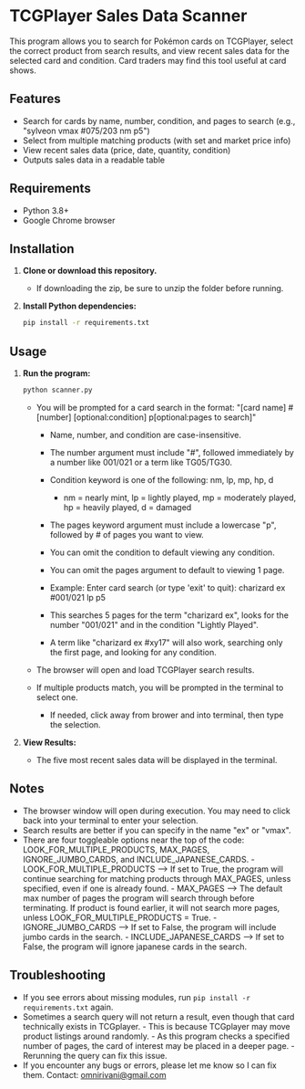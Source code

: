 # TCGPlayer Sales Data Scanner

This program allows you to search for Pokémon cards on TCGPlayer, select the correct product from search results, and view recent sales data for the selected card and condition. Card traders may find this tool useful at card shows.

## Features

- Search for cards by name, number, condition, and pages to search (e.g., "sylveon vmax #075/203 nm p5")
- Select from multiple matching products (with set and market price info)
- View recent sales data (price, date, quantity, condition)
- Outputs sales data in a readable table

## Requirements

- Python 3.8+
- Google Chrome browser

## Installation

1. **Clone or download this repository.**
   - If downloading the zip, be sure to unzip the folder before running.

2. **Install Python dependencies:**
   ```bash
   pip install -r requirements.txt
   ```

## Usage

1. **Run the program:**
   ```bash
   python scanner.py
   ```
   - You will be prompted for a card search in the format: "[card name] #[number] [optional:condition] p[optional:pages to search]"
        - Name, number, and condition are case-insensitive.
        - The number argument must include "#", followed immediately by a number like 001/021 or a term like TG05/TG30.
        - Condition keyword is one of the following: nm, lp, mp, hp, d
            - nm = nearly mint, lp = lightly played, mp = moderately played, hp = heavily played, d = damaged
        - The pages keyword argument must include a lowercase "p", followed by # of pages you want to view.
        - You can omit the condition to default viewing any condition.
        - You can omit the pages argument to default to viewing 1 page.

        - Example: Enter card search (or type 'exit' to quit): charizard ex #001/021 lp p5
        - This searches 5 pages for the term "charizard ex", looks for the number "001/021" and in the condition "Lightly Played".
        - A term like "charizard ex #xy17" will also work, searching only the first page, and looking for any condition.

   - The browser will open and load TCGPlayer search results.
   - If multiple products match, you will be prompted in the terminal to select one. 
        - If needed, click away from brower and into terminal, then type the selection.

2. **View Results:**
   - The five most recent sales data will be displayed in the terminal.

## Notes

- The browser window will open during execution. You may need to click back into your terminal to enter your selection.
- Search results are better if you can specify in the name "ex" or "vmax".
- There are four toggleable options near the top of the code: LOOK_FOR_MULTIPLE_PRODUCTS, MAX_PAGES, IGNORE_JUMBO_CARDS, and INCLUDE_JAPANESE_CARDS. 
      - LOOK_FOR_MULTIPLE_PRODUCTS --> If set to True, the program will continue searching for matching products through MAX_PAGES, unless specified, even if one is already found.
      - MAX_PAGES --> The default max number of pages the program will search through before terminating. If product is found earlier, it will not search more pages, unless LOOK_FOR_MULTIPLE_PRODUCTS = True.
      - IGNORE_JUMBO_CARDS --> If set to False, the program will include jumbo cards in the search.
      - INCLUDE_JAPANESE_CARDS --> If set to False, the program will ignore japanese cards in the search.

## Troubleshooting

- If you see errors about missing modules, run `pip install -r requirements.txt` again.
- Sometimes a search query will not return a result, even though that card technically exists in TCGplayer. 
      - This is because TCGplayer may move product listings around randomly.
      - As this program checks a specified number of pages, the card of interest may be placed in a deeper page.
      - Rerunning the query can fix this issue.
- If you encounter any bugs or errors, please let me know so I can fix them. Contact: omnirivani@gmail.com

